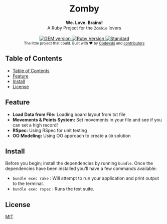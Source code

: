 <h1 align="center">Zomby</h1>

<div align="center">
  <strong>We. Love. Brains!</strong>
</div>
<div align="center">
  A Ruby Project for the <code>Zombie</code> lovers 
</div>

<br />

<div align="center">
  <!-- GEM version -->
  <a href="#">
    <img src="https://img.shields.io/gem/v/:gem.svg"
      alt="GEM version" />
  </a>
  <!-- Build Status -->
  <a href="#">
    <img src="https://img.shields.io/badge/Ruby-2.5.3-red.svg"
      alt="Ruby Version" />
  </a>
  <!-- Standard -->
  <a href="https://standardjs.com">
    <img src="https://img.shields.io/badge/code%20style-standard-brightgreen.svg?style=flat-square"
      alt="Standard" />
  </a>
</div>

<div align="center">
  <sub>The little project that could. Built with ❤︎ by
  <a href="https://twitter.com/codevski">Codevski</a> and
  <a href="#">
    contributors
  </a>
</div>

## Table of Contents
- [Table of Contents](#Table-of-Contents)
- [Feature](#Feature)
- [Install](#Install)
- [License](#License)

## Feature
- __Load Data from File:__ Loading board layout from txt file
- __Movements & Points System:__ Set movements in your file and see if you can set a high record!
- __RSpec:__ Using RSpec for unit testing
- __OO Modeling:__ Using OO approach to create a `OO` solution

## Install
Before you begin; install the dependencies by running `bundle`.
Once the dependencies have been installed you'll have a few commands available:

- `bundle exec rake`  : Will attempt to run your application and print output to the terminal.
- `bundle exec rspec` : Runs the test suite.



## License
[MIT](https://github.com/codevski/zomby/blob/master/LICENSE.md)